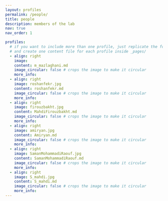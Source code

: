```yaml
---
layout: profiles
permalink: /people/
title: people
description: members of the lab
nav: true
nav_order: 1

profiles:
  # if you want to include more than one profile, just replicate the following block
  # and create one content file for each profile inside _pages/
  - align: right
    image: 
    content: m_mazlaghani.md
    image_circular: false # crops the image to make it circular
    more_info: 
  - align: right
    image: roshanfekr.jpg
    content: roshanfekr.md
    image_circular: false # crops the image to make it circular
    more_info: 
  - align: right
    image: firouzbakht.jpg
    content: MahdiFirouzbakht.md
    image_circular: false # crops the image to make it circular
    more_info:
  - align: right
    image: amiryan.jpg
    content: Amiryan.md
    image_circular: false # crops the image to make it circular
    more_info: 
  - align: right
    image: SamanMohammadiRaouf.jpg
    content: SamanMohammadiRaouf.md
    image_circular: false # crops the image to make it circular
    more_info: 
  - align: right
    image: S_mahdi.jpg
    content: S_mahdi.md
    image_circular: false # crops the image to make it circular
    more_info: 
---
```

